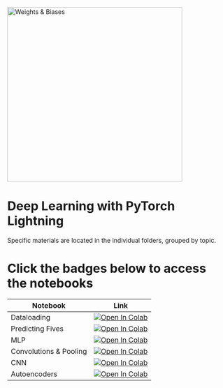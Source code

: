 <img src="https://i.imgur.com/gb6B4ig.png" width="400" alt="Weights & Biases" />

# Deep Learning with PyTorch Lightning

Specific materials are located in the individual folders, grouped by topic.

# Click the badges below to access the notebooks

| Notebook    | Link                                                                                                                                                                              |
|-------------|-----------------------------------------------------------------------------------------------------------------------------------------------------------------------------------|
| Dataloading | [![Open In Colab](https://colab.research.google.com/assets/colab-badge.svg)](https://colab.research.google.com/github/wandb/edu/blob/main/lightning/perceptron/dataloading.ipynb) |
| Predicting Fives | [![Open In Colab](https://colab.research.google.com/assets/colab-badge.svg)](https://colab.research.google.com/github/wandb/edu/blob/main/lightning/perceptron/perceptron_fives.ipynb) |
| MLP         | [![Open In Colab](https://colab.research.google.com/assets/colab-badge.svg)](https://colab.research.google.com/github/wandb/edu/blob/main/lightning/perceptron/mlp.ipynb) |
| Convolutions & Pooling | [![Open In Colab](https://colab.research.google.com/assets/colab-badge.svg)](https://colab.research.google.com/github/wandb/edu/blob/main/lightning/cnn/convolution_and_pooling.ipynb) |
| CNN         | [![Open In Colab](https://colab.research.google.com/assets/colab-badge.svg)](https://colab.research.google.com/github/wandb/edu/blob/main/lightning/cnn/cnn.ipynb) |
| Autoencoders | [![Open In Colab](https://colab.research.google.com/assets/colab-badge.svg)](hhttps://colab.research.google.com/github/wandb/edu/blob/main/lightning/autoencoder/autoencoder.ipynb) |
